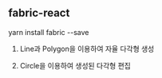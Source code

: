 ## fabric-react

yarn install fabric --save

1. Line과 Polygon을 이용하여 자율 다각형 생성

2. Circle을 이용하여 생성된 다각형 편집